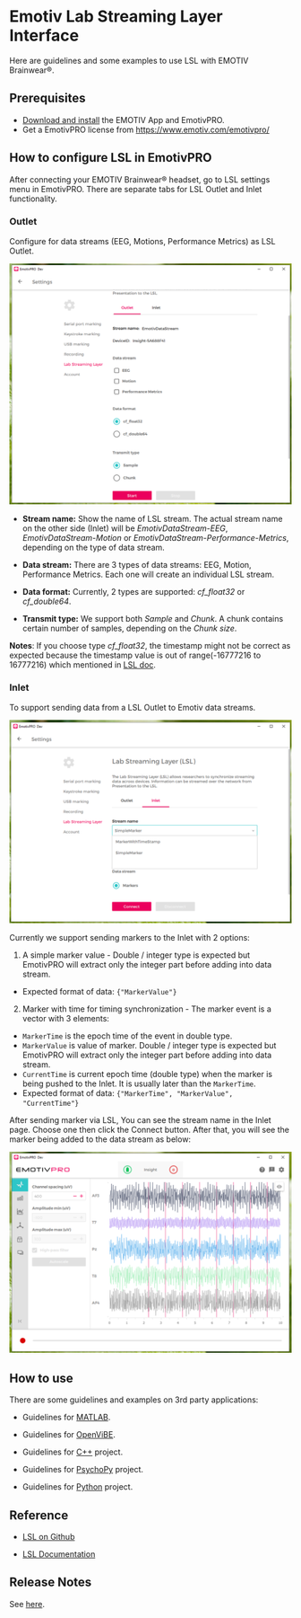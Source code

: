 # Emotiv Lab Streaming Layer Interface

Here are guidelines and some examples to use LSL with EMOTIV Brainwear&reg;.

## Prerequisites

* [Download and install](https://www.emotiv.com/developer/) the EMOTIV App and EmotivPRO.
* Get a EmotivPRO license from https://www.emotiv.com/emotivpro/

## How to configure LSL in EmotivPRO

After connecting your EMOTIV Brainwear&reg; headset, go to LSL settings menu in EmotivPRO. There are separate tabs for LSL Outlet and Inlet functionality.
### Outlet
Configure for data streams (EEG, Motions, Performance Metrics) as LSL Outlet.
<p align="center">
  <img src="https://github.com/Emotiv/labstreaminglayer/blob/emotiv-lsl/docs/images/config-outlet.png">
</p>

* **Stream name:** Show the name of LSL stream. The actual stream name on the other side (Inlet) will be *EmotivDataStream-EEG*, *EmotivDataStream-Motion* or *EmotivDataStream-Performance-Metrics*, depending on the type of data stream.

* **Data stream:** There are 3 types of data streams: EEG, Motion, Performance Metrics. Each one will create an individual LSL stream.

* **Data format:** Currently, 2 types are supported: *cf_float32* or *cf_double64*.

* **Transmit type:** We support both *Sample* and *Chunk*. A chunk contains certain number of samples, depending on the *Chunk size*.

**Notes**: If you choose type *cf_float32*, the timestamp might not be correct as expected because the timestamp value is out of range(-16777216 to 16777216) which mentioned in [LSL doc](https://labstreaminglayer.readthedocs.io/projects/liblsl/ref/enums.html).

### Inlet
To support sending data from a LSL Outlet to Emotiv data streams. 

<p align="center">
  <img src="https://github.com/Emotiv/labstreaminglayer/blob/emotiv-lsl/docs/images/config-inlet.png">
</p>

Currently we support sending markers to the Inlet with 2 options:

1. A simple marker value - Double / integer type is expected but EmotivPRO will extract only the integer part before adding into data stream.
  * Expected format of data: `{"MarkerValue"}`

2. Marker with time for timing synchronization - The marker event is a vector with 3 elements:
  * `MarkerTime` is the epoch time of the event in double type.
  * `MarkerValue` is value of marker. Double / integer type is expected but EmotivPRO will extract only the integer part before adding into data stream.
  * `CurrentTime` is current epoch time (double type) when the marker is being pushed to the Inlet. It is usually later than the `MarkerTime`.
  * Expected format of data: `{"MarkerTime", "MarkerValue", "CurrentTime"}`


After sending marker via LSL, You can see the stream name in the Inlet page. Choose one then click the Connect button. After that, you will see the marker being added to the data stream as below:
<p align="center">
  <img src="https://github.com/Emotiv/labstreaminglayer/blob/emotiv-lsl/docs/images/marker-added.png">
</p>


## How to use

There are some guidelines and examples on 3rd party applications:

* Guidelines for <a href="examples/matlab/readme.md">MATLAB</a>.

* Guidelines for <a href="examples/openvibe/readme.md">OpenViBE</a>.

* Guidelines for <a href="examples/cpp/readme.md">C++</a> project.

* Guidelines for <a href="examples/psychopy/readme.md">PsychoPy</a> project.

* Guidelines for <a href="examples/python/readme.md">Python</a> project.



## Reference
* [LSL on Github](https://github.com/sccn/labstreaminglayer)

* [LSL Documentation](https://labstreaminglayer.readthedocs.io/)

## Release Notes

See <a href="docs/ReleaseNotes.md">here</a>.



